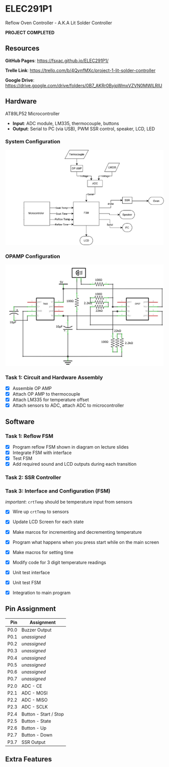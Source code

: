 # ELEC291P1
Reflow Oven Controller - A.K.A Lit Solder Controller

**PROJECT COMPLETED**

## Resources

**GitHub Pages**: https://fsxac.github.io/ELEC291P1/

**Trelle Link**: https://trello.com/b/4QynfMXc/project-1-lit-solder-controller

**Google Drive**: https://drive.google.com/drive/folders/0B7_AKRr0ByjpWmxVZVN0MWlLRlU

## Hardware

AT89LP52 Microcontroller

- **Input**: ADC module, LM335, thermocouple, buttons
- **Output**: Serial to PC (via USB), PWM SSR control, speaker, LCD, LED

### System Configuration

![system](doc/Hardware.png "Hardware Layout")

### OPAMP Configuration

![OPAMP](doc/opamp.jpg)

### Task 1: Circuit and Hardware Assembly

- [x] Assemble OP AMP
- [x] Attach OP AMP to thermocouple
- [x] Attach LM335 for temperature offset
- [x] Attach sensors to ADC, attach ADC to microcontroller

## Software

### Task 1: Reflow FSM

- [x] Program reflow FSM shown in diagram on lecture slides
- [x] Integrate FSM with interface
- [x] Test FSM
- [x] Add required sound and LCD outputs during each transition

### Task 2: SSR Controller

### Task 3: Interface and Configuration (FSM)

*important*: `crtTemp` should be temperature input from sensors

- [x] Wire up `crtTemp` to sensors

- [x] Update LCD Screen for each state
- [x] Make marcos for incrementing and decrementing temperature
- [x] Program what happens when you press start while on the main screen
- [x] Make macros for setting time
- [x] Modify code for 3 digit temperature readings
- [x] Unit test interface
- [x] Unit test FSM
- [x] Integration to main program

## Pin Assignment

|  Pin | Assignment            |
| ---: | --------------------- |
| P0.0 | Buzzer Output         |
| P0.1 | *unassigned*          |
| P0.2 | *unassigned*          |
| P0.3 | *unassigned*          |
| P0.4 | *unassigned*          |
| P0.5 | *unassigned*          |
| P0.6 | *unassigned*          |
| P0.7 | *unassigned*          |
| P2.0 | ADC - CE              |
| P2.1 | ADC - MOSI            |
| P2.2 | ADC - MISO            |
| P2.3 | ADC - SCLK            |
| P2.4 | Button - Start / Stop |
| P2.5 | Button - State        |
| P2.6 | Button - Up           |
| P2.7 | Button - Down         |
| P3.7 | SSR Output            |

## Extra Features
